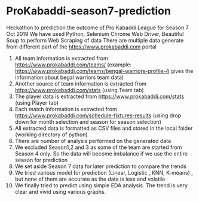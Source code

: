 # ProKabaddi-season7-prediction
Heckathon to prediction the outcome of Pro Kabaddi League for Season 7 Oct 2019
We have used Python, Selenium Chrome Web Driver, Beautiful Soup to perform Web Scraping of data
There are multiple data generate from different part of the https://www.prokabaddi.com portal
1) All team information is extracted from https://www.prokabaddi.com/teams/<each team name> 
(example: https://www.prokabaddi.com/teams/bengal-warriors-profile-4 gives the information about begal warriors team data)
2) Another source of team information is extracted from https://www.prokabaddi.com/stats (using Team tab)
3) The player data is extracted from https://www.prokabaddi.com/stats (using Player tab)
4) Each match information is extracted from https://www.prokabaddi.com/schedule-fixtures-results 
(using drop down for month selection and season for season selection)
5) All extracted data is formatted as CSV files and stored in the local folder (working directory of python)
6) There are number of analysis performed on the generated data
7) We excluded Season1,2 and 3 as some of the team are started from Season 4 only. 
   So the data will become imbalance if we use the entire season for prediction
8) We set aside Season 7 data for later prediction to compare the trends
9) We tried various model for prediction (Linear, Logistic , KNN, K-means) , but none of them are accurate as the data is less and volatile
10) We finally tried to predict using simple EDA analysis. The trend is very clear and vivid using various graphs.


